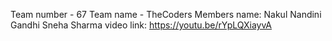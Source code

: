 Team number - 67
Team name - TheCoders
Members name: Nakul
              Nandini Gandhi
              Sneha Sharma
video link: https://youtu.be/rYpLQXiayvA
